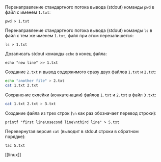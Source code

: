 Перенаправление стандартного потока вывода (stdout) команды `pwd` в файл с именем `1.txt`: 

```
pwd > 1.txt
```

Перенаправление стандартного потока вывода (stdout) команды `ls` в файл с тем же именем `1.txt`, файл при этом перезапишется:

```
ls > 1.txt
```

Дозаписать stdout команды `echo` в конец файла:

```
echo "new line" >> 1.txt
```

Создание `2.txt` и вывод содержимого сразу двух файлов `1.txt` и `2.txt`:

```bash
echo "another file" > 2.txt
cat 1.txt 2.txt
```

Сохранение склейки (конкатенации) файлов `1.txt` и `2.txt` в файл `3.txt`:

```bash
cat 1.txt 2.txt > 3.txt
```

Создание файла из трех строк (`\n` как раз обозначает перевод строки):

```
printf "first line\nsecond line\nthird line" > 5.txt
```

Перевернутая версия `cat` (выводит в stdout строки в обратном порядке):

```
tac 5.txt
```
[[linux]]
